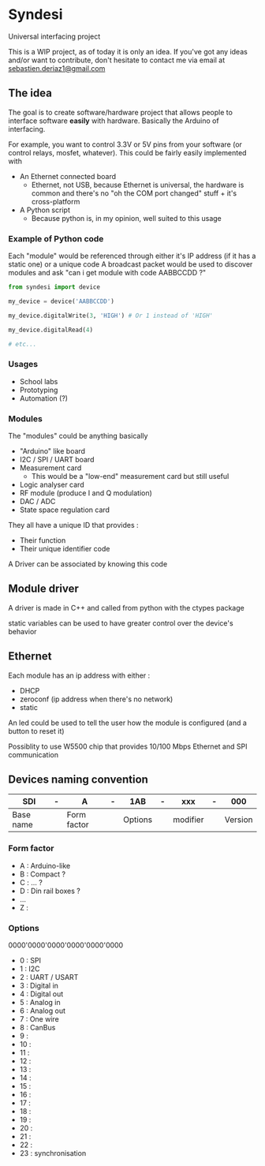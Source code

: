 # Syndesi
Universal interfacing project


This is a WIP project, as of today it is only an idea. If you've got any ideas and/or want to contribute, don't hesitate to contact me via email at sebastien.deriaz1@gmail.com


## The idea

The goal is to create software/hardware project that allows people to interface software **easily** with hardware. Basically the Arduino of interfacing.

For example, you want to control 3.3V or 5V pins from your software (or control relays, mosfet, whatever). This could be fairly easily implemented with

- An Ethernet connected board
  - Ethernet, not USB, because Ethernet is universal, the hardware is common and there's no "oh the COM port changed" stuff + it's cross-platform
- A Python script
  - Because python is, in my opinion, well suited to this usage

### Example of Python code

Each "module" would be referenced through either it's IP address (if it has a static one) or a unique code
A broadcast packet would be used to discover modules and ask "can i get module with code AABBCCDD ?"

```python
from syndesi import device

my_device = device('AABBCCDD')

my_device.digitalWrite(3, 'HIGH') # Or 1 instead of 'HIGH'

my_device.digitalRead(4)

# etc...
```

### Usages

- School labs
- Prototyping
- Automation (?)

### Modules

The "modules" could be anything basically

- "Arduino" like board
- I2C / SPI / UART board
- Measurement card
  - This would be a "low-end" measurement card but still useful
- Logic analyser card
- RF module (produce I and Q modulation)
- DAC / ADC
- State space regulation card

They all have a unique ID that provides :

- Their function
- Their unique identifier code

A Driver can be associated by knowing this code

## Module driver

A driver is made in C++ and called from python with the ctypes package

static variables can be used to have greater control over the device's behavior


## Ethernet

Each module has an ip address with either :

- DHCP
- zeroconf (ip address when there's no network)
- static

An led could be used to tell the user how the module is configured (and a button to reset it)

Possiblity to use W5500 chip that provides 10/100 Mbps Ethernet and SPI communication


## Devices naming convention

| SDI       | - | A           | - | 1AB     | - | xxx      | - | 000     |
|-----------|---|-------------|---|---------|---|----------|---|---------|
| Base name |   | Form factor |   | Options |   | modifier |   | Version |

### Form factor

- A : Arduino-like
- B : Compact ?
- C : ... ?
- D : Din rail boxes ?
- ...
- Z :

### Options

0000'0000'0000'0000'0000'0000

- 0 : SPI
- 1 : I2C
- 2 : UART / USART
- 3 : Digital in
- 4 : Digital out
- 5 : Analog in
- 6 : Analog out
- 7 : One wire
- 8 : CanBus
- 9 :
- 10 :
- 11 :
- 12 :
- 13 :
- 14 :
- 15 :
- 16 :
- 17 :
- 18 :
- 19 :
- 20 :
- 21 :
- 22 :
- 23 : synchronisation